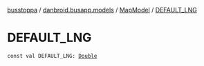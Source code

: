 [busstoppa](../../index.md) / [danbroid.busapp.models](../index.md) / [MapModel](index.md) / [DEFAULT_LNG](./-d-e-f-a-u-l-t_-l-n-g.md)

# DEFAULT_LNG

`const val DEFAULT_LNG: `[`Double`](https://kotlinlang.org/api/latest/jvm/stdlib/kotlin/-double/index.html)